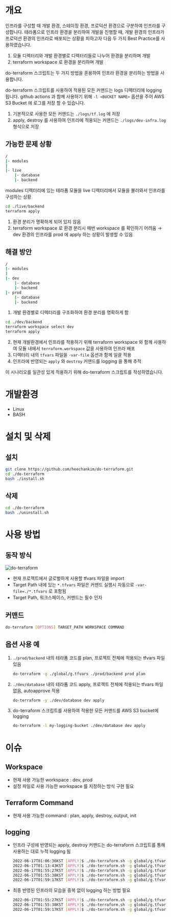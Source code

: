 # 개요

인프라를 구성할 때 개발 환경, 스테이징 환경, 프로덕션 환경으로 구분하여 인프라를 구성합니다. 테라폼으로 인프라 환경을 분리하여 개발을 진행할 때, 개발 환경의 인프라가 프로덕션 환경의 인프라로 배포되는 상황을 피하고자 다음 두 가지 Best Practice를 사용하였습니다.

1. 모듈 디렉터리와 개발 환경별로 디렉터리들로 나누어 환경을 분리하며 개발
2. terraform workspace 로 환경을 분리하며 개발

do-terraform 스크립트는 두 가지 방법을 혼용하여 인프라 환경을 분리하는 방법을 사용합니다.



do-terraform 스크립트를 사용하여 적용된 모든 커맨드는 logs 디렉터리에 logging 됩니다. github actions 과 함께 사용하기 위해 `-l <BUCKET NAME>` 옵션을 주어 AWS S3 Bucket 에 로그를 저장 할 수 있습니다.

1. 기본적으로 사용한 모든 커맨드는 `./logs/tf.log` 에 저장
2. apply, destroy 를 사용하여 인프라에 적용되는 커맨드는 `./logs/dev-infra.log` 형식으로 저장


## 가능한 문제 상황

```bash
/
|- modules
|
|- live
    |- database
    |- backend
```

modules 디렉터리에 있는 테라폼 모듈을 live 디렉터리에서 모듈을 불러와서 인프라를 구성하는 상황

```bash
cd ./live/backend
terraform apply
```

1. 환경 분리가 명확하게 되어 있지 않음
2. terraform workspace 로 환경 분리시 매번 workspace 를 확인하기 어려움 → dev 환경의 인프라를 prod 에 apply 하는 상황이 발생할 수 있음


## 해결 방안

```bash
/
|- modules
|
|- dev
    |- database
    |- backend
|- prod
    |- database
    |- backend
```

1. 개발 환경별로 디렉터리를 구조화하여 환경 분리를 명확하게 함

```bash
cd ./dev/backend
terraform workspace select dev
terraform apply
```

2. 현재 개발환경에서 인프라를 적용하기 위해 terraform workspace 와 함께 사용하여 모듈 내에서 `terraform.workspace` 값을 사용하여 인프라 배포
3. 디렉터리 내의 `tfvars` 파일을 `-var-file` 옵션과 함께 일괄 적용
4. 인프라에 반영되는 `apply` 와 `destroy` 커맨드를 logging 을 통해 추적

이 시나리오를 일관성 있게 적용하기 위해 do-terraform 스크립트를 작성하였습니다.



# 개발환경

- Linux
- BASH



# 설치 및 삭제


## 설치

```bash
git clone https://github.com/heechankim/do-terraform.git
cd ./do-terraform
bash ./install.sh
```


## 삭제

```bash
cd ./do-terraform
bash ./uninstall.sh
```



# 사용 방법


## 동작 방식
![do-terraform](https://user-images.githubusercontent.com/96629089/174828340-47f76505-45d6-4144-af78-434c70463e29.png)
- 현재 프로젝트에서 글로벌하게 사용할 tfvars 파일을 import
- Target Path 내에 있는 `*.tfvars` 파일은 커맨드 실행시 자동으로 `-var-file=./*.tfvars` 로 포함됨
- Target Path, 워크스페이스, 커맨드는 필수 인자


## 커맨드

```bash
do-terraform [OPTIONS] TARGET_PATH WORKSPACE COMMAND
```


## 옵션 사용 예

1. `./prod/backend` 내의 테라폼 코드를 plan, 프로젝트 전체에 적용되는 tfvars 파일 있음
    
    ```bash
    do-terraform -g ./global/g.tfvars ./prod/backend prod plan
    ```
    
2. `./dev/database` 내의 테라폼 코드 apply, 프로젝트 전체에 적용되는 tfvars 파일 없음, autoapprove 적용
    
    ```bash
    do-terraform -y ./dev/database dev apply
    ```
    
3. do-terraform 스크립트를 사용하여 적용한 모든 커맨드를 AWS S3 bucket에 logging
    
    ```bash
    do-terraform -l my-logging-bucket ./dev/database dev apply
    ```



# 이슈


## Workspace

- 현재 사용 가능한 workspace : dev, prod
- 설정 파일로 사용 가능한 workspace 를 지정하는 방식 구현 필요


## Terraform Command

- 현재 사용 가능한 command : plan, apply, destroy, output, init


## logging

- 인프라 구성에 반영되는 apply, destroy 커맨드는 do-terraform 스크립트를 통해 사용하는 대로 누적 logging 됨
    
    ```bash
    2022-06-17T01:06:36KST [APPLY]$ ./do-terraform.sh -g global/g.tfvars -y -l autosql-infra-terraform-state dev/vpc/ dev apply
    2022-06-17T01:13:43KST [APPLY]$ ./do-terraform.sh -g global/g.tfvars -y -l autosql-infra-terraform-state dev/vpc/ dev apply
    2022-06-17T01:55:27KST [APPLY]$ ./do-terraform.sh -g global/g.tfvars -y -l autosql-infra-terraform-state dev/vpc/ dev apply
    2022-06-17T01:55:38KST [APPLY]$ ./do-terraform.sh -g global/g.tfvars -y -l autosql-infra-terraform-state dev/frontend/ dev apply
    2022-06-17T01:59:17KST [APPLY]$ ./do-terraform.sh -g global/g.tfvars -y -l autosql-infra-terraform-state dev/backend/ dev apply
    ```
    
- 최종 반영된 인프라의 모습을 중복 없이 logging 하는 방법 필요
    
    ```bash
    2022-06-17T01:55:27KST [APPLY]$ ./do-terraform.sh -g global/g.tfvars -y -l autosql-infra-terraform-state dev/vpc/ dev apply
    2022-06-17T01:55:38KST [APPLY]$ ./do-terraform.sh -g global/g.tfvars -y -l autosql-infra-terraform-state dev/frontend/ dev apply
    2022-06-17T01:59:17KST [APPLY]$ ./do-terraform.sh -g global/g.tfvars -y -l autosql-infra-terraform-state dev/backend/ dev apply
    ```
